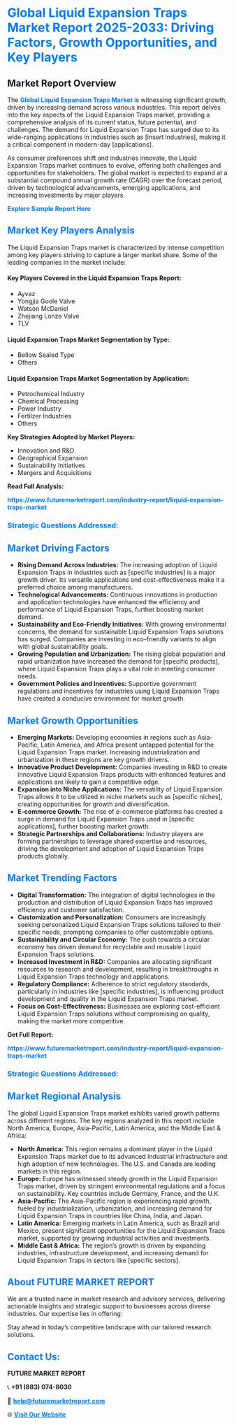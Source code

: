 <h1 style="color: #007BFF;">Global Liquid Expansion Traps Market Report 2025-2033: Driving Factors, Growth Opportunities, and Key Players</h1>

<section id="overview">
<h2>Market Report Overview</h2>
<p>The <a href="https://www.futuremarketreport.com/industry-report/liquid-expansion-traps-market" style="color: #007BFF; text-decoration: none;"><strong>Global Liquid Expansion Traps Market</strong></a> is witnessing significant growth, driven by increasing demand across various industries. This report delves into the key aspects of the Liquid Expansion Traps market, providing a comprehensive analysis of its current status, future potential, and challenges. The demand for Liquid Expansion Traps has surged due to its wide-ranging applications in industries such as [insert industries], making it a critical component in modern-day [applications].</p>
<p>As consumer preferences shift and industries innovate, the Liquid Expansion Traps market continues to evolve, offering both challenges and opportunities for stakeholders. The global market is expected to expand at a substantial compound annual growth rate (CAGR) over the forecast period, driven by technological advancements, emerging applications, and increasing investments by major players.</p>
</section>

<section id="overview">
<p><a href="https://www.futuremarketreport.com/request-sample/reportId=52381" style="color: #007BFF; text-decoration: none;"><strong>Explore Sample Report Here</strong></a></p>
</section>

<section id="key-players">
<h2 style="color: #007BFF;">Market Key Players Analysis</h2>
<p>The Liquid Expansion Traps market is characterized by intense competition among key players striving to capture a larger market share. Some of the leading companies in the market include:</p>
<h4>Key Players Covered in the Liquid Expansion Traps Report:</h4>
<ul><li>Ayvaz</li><li>Yongjia Goole Valve</li><li>Watson McDaniel</li><li>Zhejiang Lonze Valve</li><li>TLV</li></ul>
<h4>Liquid Expansion Traps Market Segmentation by Type:</h4>
<ul><li>Bellow Sealed Type</li><li>Others</li></ul>

<h4>Liquid Expansion Traps Market Segmentation by Application:</h4>
<ul><li>Petrochemical Industry</li><li>Chemical Processing</li><li>Power Industry</li><li>Fertilzer Industries</li><li>Others</li></ul>
<p><strong>Key Strategies Adopted by Market Players:</strong></p>
<ul>
<li>Innovation and R&D</li>
<li>Geographical Expansion</li>
<li>Sustainability Initiatives</li>
<li>Mergers and Acquisitions</li>
</ul>
</section>

<section>
<p><strong>Read Full Analysis: </strong></p><a href="https://www.futuremarketreport.com/industry-report/liquid-expansion-traps-market" style="color: #007BFF; text-decoration: none;"><strong>https://www.futuremarketreport.com/industry-report/liquid-expansion-traps-market</strong></a>
<h3 style="color: #007BFF;">Strategic Questions Addressed:</h3>
</section>

<section id="driving-factors">
<h2 style="color: #007BFF;">Market Driving Factors</h2>
<ul>
<li><strong>Rising Demand Across Industries:</strong> The increasing adoption of Liquid Expansion Traps in industries such as [specific industries] is a major growth driver. Its versatile applications and cost-effectiveness make it a preferred choice among manufacturers.</li>
<li><strong>Technological Advancements:</strong> Continuous innovations in production and application technologies have enhanced the efficiency and performance of Liquid Expansion Traps, further boosting market demand.</li>
<li><strong>Sustainability and Eco-Friendly Initiatives:</strong> With growing environmental concerns, the demand for sustainable Liquid Expansion Traps solutions has surged. Companies are investing in eco-friendly variants to align with global sustainability goals.</li>
<li><strong>Growing Population and Urbanization:</strong> The rising global population and rapid urbanization have increased the demand for [specific products], where Liquid Expansion Traps plays a vital role in meeting consumer needs.</li>
<li><strong>Government Policies and Incentives:</strong> Supportive government regulations and incentives for industries using Liquid Expansion Traps have created a conducive environment for market growth.</li>
</ul>
</section>

<section id="growth-opportunities">
<h2 style="color: #007BFF;">Market Growth Opportunities</h2>
<ul>
<li><strong>Emerging Markets:</strong> Developing economies in regions such as Asia-Pacific, Latin America, and Africa present untapped potential for the Liquid Expansion Traps market. Increasing industrialization and urbanization in these regions are key growth drivers.</li>
<li><strong>Innovative Product Development:</strong> Companies investing in R&D to create innovative Liquid Expansion Traps products with enhanced features and applications are likely to gain a competitive edge.</li>
<li><strong>Expansion into Niche Applications:</strong> The versatility of Liquid Expansion Traps allows it to be utilized in niche markets such as [specific niches], creating opportunities for growth and diversification.</li>
<li><strong>E-commerce Growth:</strong> The rise of e-commerce platforms has created a surge in demand for Liquid Expansion Traps used in [specific applications], further boosting market growth.</li>
<li><strong>Strategic Partnerships and Collaborations:</strong> Industry players are forming partnerships to leverage shared expertise and resources, driving the development and adoption of Liquid Expansion Traps products globally.</li>
</ul>
</section>

<section id="trending-factors">
<h2 style="color: #007BFF;">Market Trending Factors</h2>
<ul>
<li><strong>Digital Transformation:</strong> The integration of digital technologies in the production and distribution of Liquid Expansion Traps has improved efficiency and customer satisfaction.</li>
<li><strong>Customization and Personalization:</strong> Consumers are increasingly seeking personalized Liquid Expansion Traps solutions tailored to their specific needs, prompting companies to offer customizable options.</li>
<li><strong>Sustainability and Circular Economy:</strong> The push towards a circular economy has driven demand for recyclable and reusable Liquid Expansion Traps solutions.</li>
<li><strong>Increased Investment in R&D:</strong> Companies are allocating significant resources to research and development, resulting in breakthroughs in Liquid Expansion Traps technology and applications.</li>
<li><strong>Regulatory Compliance:</strong> Adherence to strict regulatory standards, particularly in industries like [specific industries], is influencing product development and quality in the Liquid Expansion Traps market.</li>
<li><strong>Focus on Cost-Effectiveness:</strong> Businesses are exploring cost-efficient Liquid Expansion Traps solutions without compromising on quality, making the market more competitive.</li>
</ul>
</section>

<section>
<p><strong>Get Full Report: </strong></p><a href="https://www.futuremarketreport.com/industry-report/liquid-expansion-traps-market" style="color: #007BFF; text-decoration: none;"><strong>https://www.futuremarketreport.com/industry-report/liquid-expansion-traps-market</strong></a>
<h3 style="color: #007BFF;">Strategic Questions Addressed:</h3>
</section>


<section id="regional-analysis">
<h2 style="color: #007BFF;">Market Regional Analysis</h2>
<p>The global Liquid Expansion Traps market exhibits varied growth patterns across different regions. The key regions analyzed in this report include North America, Europe, Asia-Pacific, Latin America, and the Middle East & Africa:</p>
<ul>
<li><strong>North America:</strong> This region remains a dominant player in the Liquid Expansion Traps market due to its advanced industrial infrastructure and high adoption of new technologies. The U.S. and Canada are leading markets in this region.</li>
<li><strong>Europe:</strong> Europe has witnessed steady growth in the Liquid Expansion Traps market, driven by stringent environmental regulations and a focus on sustainability. Key countries include Germany, France, and the U.K.</li>
<li><strong>Asia-Pacific:</strong> The Asia-Pacific region is experiencing rapid growth, fueled by industrialization, urbanization, and increasing demand for Liquid Expansion Traps in countries like China, India, and Japan.</li>
<li><strong>Latin America:</strong> Emerging markets in Latin America, such as Brazil and Mexico, present significant opportunities for the Liquid Expansion Traps market, supported by growing industrial activities and investments.</li>
<li><strong>Middle East & Africa:</strong> The region’s growth is driven by expanding industries, infrastructure development, and increasing demand for Liquid Expansion Traps in sectors like [specific sectors].</li>
</ul>
</section>

<footer>
<h2 style="color: #007BFF;">About FUTURE MARKET REPORT</h2>
<p>We are a trusted name in market research and advisory services, delivering actionable insights and strategic support to businesses across diverse industries. Our expertise lies in offering:</p>

<p>Stay ahead in today’s competitive landscape with our tailored research solutions.</p>

<h2 style="color: #007BFF;">Contact Us:</h2>
<p><strong>FUTURE MARKET REPORT</strong></p>
<p>📞 <strong>+91 (883) 074-8030</strong></p>
<p>📧 <strong><a href="mailto:help@futuremarketreport.com" style="color: #007BFF;">help@futuremarketreport.com</a></strong></p>
<p>🌐 <strong><a href="https://www.futuremarketreport.com/" style="color: #007BFF;">Visit Our Website</a></strong></p>
</footer>